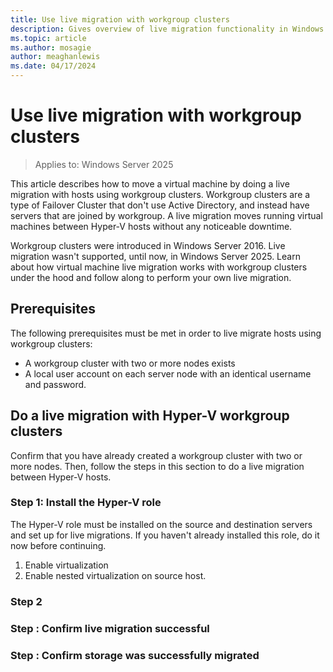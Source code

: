 ```yaml
---
title: Use live migration with workgroup clusters
description: Gives overview of live migration functionality in Windows Server 2016.
ms.topic: article
ms.author: mosagie
author: meaghanlewis
ms.date: 04/17/2024
---
```


# Use live migration with workgroup clusters

>Applies to: Windows Server 2025

This article describes how to move a virtual machine by doing a live migration with hosts using workgroup clusters. Workgroup clusters are a type of Failover Cluster that don't use Active Directory, and instead have servers that are joined by workgroup. A live migration moves running virtual machines between Hyper-V hosts without any noticeable downtime.

Workgroup clusters were introduced in Windows Server 2016. Live migration wasn't supported, until now, in Windows Server 2025. Learn about how virtual machine live migration works with workgroup clusters under the hood and follow along to perform your own live migration.

## Prerequisites

The following prerequisites must be met in order to live migrate hosts using workgroup clusters:

- A workgroup cluster with two or more nodes exists
- A local user account on each server node with an identical username and password.

## Do a live migration with Hyper-V workgroup clusters

Confirm that you have already created a workgroup cluster with two or more nodes. Then, follow the steps in this section to do a live migration between Hyper-V hosts.

### Step 1: Install the Hyper-V role

The Hyper-V role must be installed on the source and destination servers and set up for live migrations. If you haven't already installed this role, do it now before continuing.

1. Enable virtualization
1. Enable nested virtualization on source host.


### Step 2

### Step : Confirm live migration successful

### Step : Confirm storage was successfully migrated
